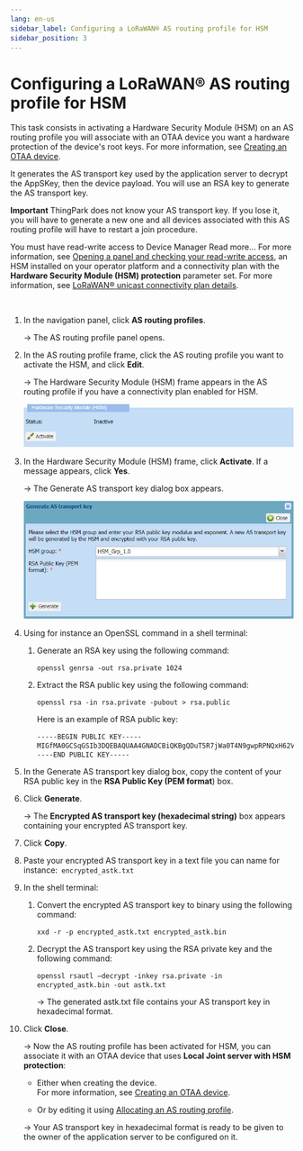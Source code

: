 ```yaml
---
lang: en-us
sidebar_label: Configuring a LoRaWAN® AS routing profile for HSM
sidebar_position: 3
---
```


# Configuring a LoRaWAN® AS routing profile for HSM

This task consists in activating a Hardware Security Module (HSM) on an
AS routing profile you will associate with an OTAA device you want a
hardware protection of the device's root keys. For more information, see
[Creating an OTAA
device](../create-devices/create-lorawan-device.md#creating-an-otaa-device).

It generates the AS transport key used by the application server to
decrypt the AppSKey, then the device payload. You will use an RSA key to
generate the AS transport key.

**Important** ThingPark does not know your AS transport key. If you lose
it, you will have to generate a new one and all devices associated with
this AS routing profile will have to restart a join procedure.

You must have read-write access to Device Manager Read more\... For more
information, see [Opening a panel and checking your read-write
access](../use-interface.md#opening-a-panel-and-checking-your-read-write-access),
an HSM installed on your operator platform and a connectivity plan with
the **Hardware Security Module (HSM) protection** parameter set. For
more information, see [LoRaWAN® unicast connectivity plan
details](../../../../Device%20Manager%20User%20Guide/reference-information.md#lorawan®-unicast-connectivity-plan-details).

 

1.  In the navigation panel, click **AS routing profiles**.

    -\> The AS routing profile panel opens.

2.  In the AS routing profile frame, click the AS routing profile you
    want to activate the HSM, and click **Edit**.

    -\> The Hardware Security Module (HSM) frame appears in the AS
    routing profile if you have a connectivity plan enabled for HSM.

    ![](./_images/configuring-a-lorawan-as-routing.png)

3.  In the Hardware Security Module (HSM) frame, click **Activate**. If
    a message appears, click **Yes**.

    -\> The Generate AS transport key dialog box appears.
    
    ![](./_images/configuring-a-lorawan-as-routing-1.png)

4.  Using for instance an OpenSSL command in a shell terminal:

    1.  Generate an RSA key using the following command:

        ``` text
        openssl genrsa -out rsa.private 1024
        ```

    2.  Extract the RSA public key using the following command:

        ``` text
        openssl rsa -in rsa.private -pubout > rsa.public
        ```

        Here is an example of RSA public key:

        ``` text
        -----BEGIN PUBLIC KEY-----MIGfMA0GCSqGSIb3DQEBAQUAA4GNADCBiQKBgQDuT5R7jWa0T4N9gwpRPNQxH62VuLYwW4qVb03DV28i0vhflIj2oERy2ahK9EawbojdY5ZOSjzeCoa8pfSgXbRNFBFdm/2xABEcI6X70iyW2g8qRZDeUA0AkGOAfqd+X52bWMgBK3TpwAVFlao6rqw3w9oWLOlVuiUsnwY/GJ2vDwIDAQAB-----END PUBLIC KEY----- 
        ```

5.  In the Generate AS transport key dialog box, copy the content of
    your RSA public key in the **RSA Public Key (PEM format**) box.

6.  Click **Generate**.

    -\> The **Encrypted AS transport key (hexadecimal string)** box
    appears containing your encrypted AS transport key.

7.  Click **Copy**.

8.  Paste your encrypted AS transport key in a text file you can name
    for instance:` encrypted_astk.txt`

9.  In the shell terminal:

    1.  Convert the encrypted AS transport key to binary using the
        following command:

        ``` text
        xxd -r -p encrypted_astk.txt encrypted_astk.bin
        ```

    2.  Decrypt the AS transport key using the RSA private key and the
        following command:

        ``` text
        openssl rsautl –decrypt -inkey rsa.private -in encrypted_astk.bin -out astk.txt
        ```

        -\> The generated astk.txt file contains your AS transport key
        in hexadecimal format.

10. Click **Close**.

    -\> Now the AS routing profile has been activated for HSM, you can
    associate it with an OTAA device that uses **Local Joint server with
    HSM protection**:

    - Either when creating the device.  
      For more information, see [Creating an OTAA
      device](../create-devices/create-lorawan-device.md#creating-an-otaa-device).

    - Or by editing it using [Allocating an AS routing
      profile](../manage-device-network/manage-as-routing-profile-device.md#allocating-an-as-routing-profile).

    -\> Your AS transport key in hexadecimal format is ready to be given
    to the owner of the application server to be configured on it.
